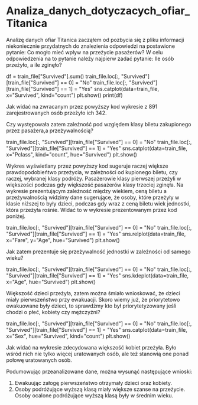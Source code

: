 # Analiza_danych_dotyczacych_ofiar_Titanica

Analizę danych ofiar Titanica zacząłem od pozbycia się z pliku informacji niekoniecznie przydatnych do znalezienia
odpowiedzi na postawione pytanie: Co mogło mieć wpływ na przeżycie pasażerów? 
W celu odpowiedzenia na to pytanie należy najpierw zadać pytanie: Ile osób przeżyło, a ile zginęło? 

df = train_file["Survived"].sum()
train_file.loc[:, "Survived"][train_file["Survived"] == 0] = "No"
train_file.loc[:, "Survived"][train_file["Survived"] == 1] = "Yes"
sns.catplot(data=train_file, x="Survived", kind="count")
plt.show()
print(df)

Jak widać na zwracanym przez powyższy kod wykresie z 891 zarejestrowanych osób przeżyło ich 342. 

Czy występowała zatem zależność pod względem klasy biletu zakupionego przez pasażera,a przeżywalnością?

train_file.loc[:, "Survived"][train_file["Survived"] == 0] = "No"
train_file.loc[:, "Survived"][train_file["Survived"] == 1] = "Yes"
sns.catplot(data=train_file, x="Pclass",  kind="count", hue="Survived")
plt.show()

Wykres wyświetlany przez powyższy kod sugeruje raczej większe prawdopodobieńtwo przeżycia, w zależności od kupionego
biletu, czy raczej, wybranej klasy podróży. Pasażerowie klasy pierwszej przeżyli w większości podczas gdy większość 
pasażerów klasy trzeciej zginęła.
Na wykresie prezentującym zależność między wiekiem, ceną biletu a przeżywalnością widzimy dane sugerujące, że 
osoby, które przeżyły w klasie niższej to były dzieci, podczas gdy wraz z ceną biletu wiek jednostki, która przeżyła 
rośnie. Widać to w wykresie prezentowanym przez kod poniżej.

train_file.loc[:, "Survived"][train_file["Survived"] == 0] = "No"
train_file.loc[:, "Survived"][train_file["Survived"] == 1] = "Yes"
sns.relplot(data=train_file, x="Fare", y="Age", hue="Survived")
plt.show()

Jak zatem prezentuje się przeżywalność jednostki w zależności od samego wieku?

train_file.loc[:, "Survived"][train_file["Survived"] == 0] = "No"
train_file.loc[:, "Survived"][train_file["Survived"] == 1] = "Yes"
sns.kdeplot(data=train_file, x="Age", hue="Survived")
plt.show()

Większość dzieci przeżyła, zatem można śmiało wnioskować, że dzieci miały pierwszeństwo przy ewakuacji. 
Skoro wiemy już, że priorytetowo ewakuowane były dzieci, to sprawdźmy kto był priorytetyzowany jeśli chodzi o płeć,
kobiety czy mężczyźni?

train_file.loc[:, "Survived"][train_file["Survived"] == 0] = "No"
train_file.loc[:, "Survived"][train_file["Survived"] == 1] = "Yes"
sns.catplot(data=train_file, x="Sex", hue="Survived", kind="count")
plt.show()

Jak widać na wykresie zdecydowana większość kobiet przeżyła. Było wśród nich nie tylko więcej uratowanych osób, ale też 
stanowią one ponad połowę uratowanych osób.

Podumowując przeanalizowane dane, można wysunąć następujące wnioski:

1. Ewakuując załogę pierwszeństwo otrzymały dzieci oraz kobiety.
2. Osoby podróżujące wyższą klasą miały większe szanse na przeżycie. Osoby ocalone podróżujące wyższą klasą były
w średnim wieku.

